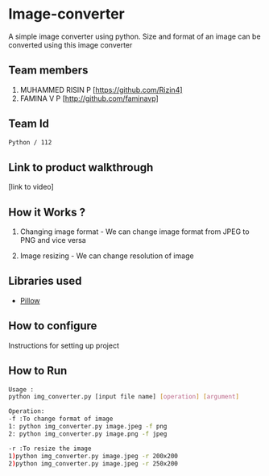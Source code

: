 # Image-converter
A simple image converter using python.
Size and format of an image can be converted using this image converter


## Team members

1. MUHAMMED RISIN P [https://github.com/Rizin4]
2. FAMINA V P [http://github.com/faminavp]


## Team Id
```sh
Python / 112
```

## Link to product walkthrough
[link to video]

## How it Works ?

1. Changing image format - We can change image format from JPEG to PNG and vice versa

2. Image resizing - We can change resolution of image


## Libraries used

- [Pillow](https://python-pillow.org/)


## How to configure
Instructions for setting up project

## How to Run
```sh
Usage :
python img_converter.py [input file name] [operation] [argument]

Operation: 
-f :To change format of image
1: python img_converter.py image.jpeg -f png 
2: python img_converter.py image.png -f jpeg 

-r :To resize the image
1)python img_converter.py image.jpeg -r 200x200 
2)python img_converter.py image.jpeg -r 250x200

```

